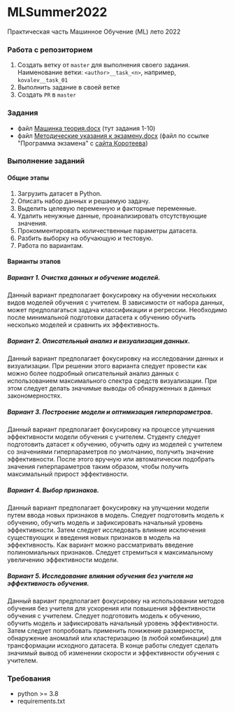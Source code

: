 # MLSummer2022

Практическая часть Машинное Обучение (ML) лето 2022

### Работа с репозиторием

1. Создать ветку от `master` для выполнения своего задания. Наименование ветки: `<author>__task_<n>`,
   например, `kovalev__task_01`
2. Выполнить задание в своей ветке
3. Создать `PR` в `master`

### Задания

- файл [Машинка теория.docx](https://docs.google.com/document/d/1Wvbh8_V136eJZkpTeUbHaM5Xh6DHuG8L/edit) (тут задания 1-10)
- файл [Методические указания к экзамену.docx](https://docs.google.com/document/d/1b3Py3FyRpE3e7IMyX-ZZj1OYbU_Cpq80/edit) (файл по ссылке "Программа экзамена" с [сайта Коротеева](https://koroteev.site/ml/#%D0%B4%D0%BB%D1%8F-%D1%81%D1%82%D1%83%D0%B4%D0%B5%D0%BD%D1%82%D0%BE%D0%B2-%D1%84%D0%B8%D0%BD%D0%B0%D0%BD%D1%81%D0%BE%D0%B2%D0%BE%D0%B3%D0%BE-%D1%83%D0%BD%D0%B8%D0%B2%D0%B5%D1%80%D1%81%D0%B8%D1%82%D0%B5%D1%82%D0%B0))

### Выполнение заданий

#### Общие этапы

1. Загрузить датасет в Python.
2. Описать набор данных и решаемую задачу.
3. Выделить целевую переменную и факторные переменные.
4. Удалить ненужные данные, проанализировать отсутствующие значения.
5. Прокомментировать количественные параметры датасета.
6. Разбить выборку на обучающую и тестовую.
7. Работа по вариантам.

#### Варианты этапов

##### Вариант 1. Очистка данных и обучение моделей.

Данный вариант предполагает фокусировку на обучении нескольких
видов моделей обучения с учителем. В зависимости от набора
данных, может предполагаться задача классификации и регрессии.
Необходимо после минимальной подготовки датасета к обучению
обучить несколько моделей и сравнить их эффективность.

##### Вариант 2. Описательный анализ и визуализация данных.

Данный вариант предполагает фокусировку на исследовании данных
и визуализации. При решении этого варианта следует провести как
можно более подробный описательный анализ данных с
использованием максимального спектра средств визуализации. При
этом следует делать значимые выводы об обнаруженных в данных
закономерностях.

##### Вариант 3. Построение модели и оптимизация гиперпараметров.

Данный вариант предполагает фокусировку на процессе улучшения
эффективности модели обучения с учителем. Студенту следует
подготовить датасет к обучению, обучить одну из моделей с учителем
со значениями гиперпараметров по умолчанию, получить значение
эффективности. После этого вручную или автоматически подобрать
значения гиперпараметров таким образом, чтобы получить
максимальный прирост эффективности.

##### Вариант 4. Выбор признаков.

Данный вариант предполагает фокусировку на улучшении модели
путем ввода новых признаков в модель. Следует подготовить модель
к обучению, обучить модель и зафиксировать начальный уровень
эффективности. Затем следует исследовать влияние исключения
существующих и введения новых признаков в модель на
эффективность. Как вариант можно рассматривать введение
полиномиальных признаков. Следует стремиться к максимальному
увеличению эффективности модели.

##### Вариант 5. Исследование влияния обучения без учителя на эффективность обучения.

Данный вариант предполагает фокусировку на использовании
методов обучения без учителя для ускорения или повышения
эффективности обучения с учителем. Следует подготовить модель к
обучению, обучить модель и зафиксировать начальный уровень
эффективности. Затем следует попробовать применить понижение
размерности, обнаружение аномалий или кластеризацию (в любой
комбинации) для трансформации исходного датасета. В конце работы
следует сделать значимый вывод об изменении скорости и
эффективности обучения с учителем.

### Требования

- python >= 3.8
- requirements.txt
